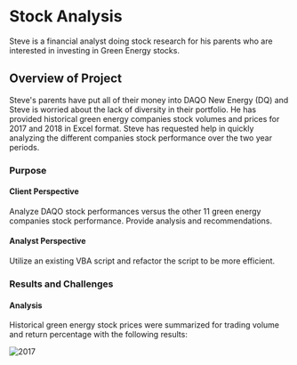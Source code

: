 # Stock Analysis
Steve is a financial analyst doing stock research for his parents who are interested in investing in Green Energy stocks. 

## Overview of Project
Steve's parents have put all of their money into DAQO New Energy (DQ) and Steve is worried about the lack of diversity in their portfolio. He has provided historical green energy companies stock volumes and prices for 2017 and 2018 in Excel format. Steve has requested help in quickly analyzing the different companies stock performance over the two year periods.

### Purpose
#### Client Perspective
Analyze DAQO stock performances versus the other 11 green energy companies stock performance. Provide analysis and recommendations.

#### Analyst Perspective
Utilize an existing VBA script and refactor the script to be more efficient. 

### Results and Challenges
#### Analysis
Historical green energy stock prices were summarized for trading volume and return percentage with the following results:

![2017]()

